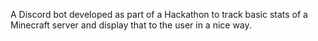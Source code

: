 A Discord bot developed as part of a Hackathon to track basic stats of a Minecraft server and display that to the user in a nice way.
